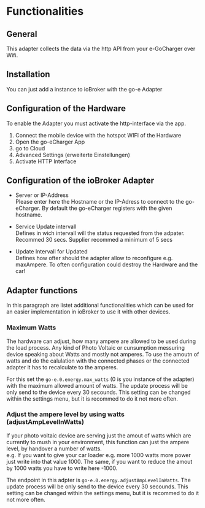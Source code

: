 # Functionalities

## General 
This adapter collects the data via the http API from your e-GoCharger over Wifi. 

## Installation
You can just add a instance to ioBroker with the go-e Adapter

## Configuration of the Hardware
To enable the Adapter you must activate the http-interface via the app.
1. Connect the mobile device with the hotspot WIFI of the Hardware
1. Open the go-eCharger App
1. go to Cloud 
1. Advanced Settings (erweiterte Einstellungen)
1. Activate HTTP Interface

## Configuration of the ioBroker Adapter
- Server or IP-Address  
 Please enter here the Hostname or the IP-Adress to connect to the go-eCharger. By default the go-eCharger registers with the given hostname.

- Service Update intervall  
Defines in wich intervall will the status requested from the adpater. Recommed 30 secs. Supplier recommed a minimum of 5 secs

-  Update Intervall for Updated  
Defines how ofter should the adapter allow to reconfigure e.g. maxAmpere. To often configuration could destroy the Hardware and the car!

## Adapter functions

In this paragraph are listet additional functionalities which can be used for an easier implementation in ioBroker to use it with other devices.

### Maximum Watts
The hardware can adjust, how many ampere are allowed to be used during the load process. Any kind of Photo Voltaic or cunsumption messuring device speaking about Watts and mostly not amperes. To use the amoutn of watts and do the calulation with the connected phases or the connected adapter it has to recalculate to the amperes. 

For this set the `go-e.0.energy.max_watts` (0 is you instance of the adapter) with the maximum allowed amount of watts. 
The update process will be only send to the device every 30 secounds. This setting can be changed within the settings menu, but it is recommed to do it not more often. 

### Adjust the ampere level by using watts (adjustAmpLevelInWatts)
If your photo voltaic device are serving just the amout of watts which are currently to mush in your environment, this function can just the ampere level, by handover a number of watts.  
e.g. If you want to give your car loader e.g. more 1000 watts more power just write into that value 1000. The same, if you want to reduce the amout by 1000 watts you have to write here -1000.

The endpoint in this adpter is `go-e.0.energy.adjustAmpLevelInWatts`. The update process will be only send to the device every 30 secounds. This setting can be changed within the settings menu, but it is recommed to do it not more often. 